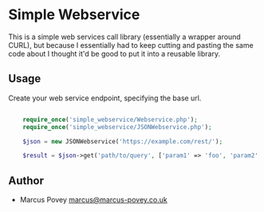 Simple Webservice
=================

This is a simple web services call library (essentially a wrapper around CURL),
but because I essentially had to keep cutting and pasting the same code about I
thought it'd be good to put it into a reusable library.

Usage
-----

Create your web service endpoint, specifying the base url.


```php

    require_once('simple_webservice/Webservice.php');
    require_once('simple_webservice/JSONWebservice.php');

    $json = new JSONWebservice('https://example.com/rest/');

    $result = $json->get('path/to/query', ['param1' => 'foo', 'param2' => 'bar']);

```

Author
------

* Marcus Povey <marcus@marcus-povey.co.uk>